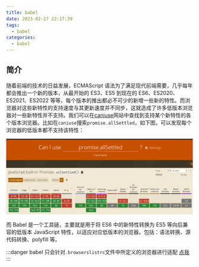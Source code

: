 ```yaml
---
title: babel
date: 2023-02-27 22:17:39
tags:
  - babel
categories:
  - babel
---
```


## 简介

随着前端的技术的日益发展，ECMAScript 语法为了满足现代前端需要，几乎每年都会推出一个新的版本，从最开始的 ES3、ES5 到现在的 ES6、ES2020、ES2021、ES2022 等等，每个版本的推出都必不可少的新增一些新的特性。而浏览器对这些新特性的支持速度与其更新速度并不同步，这就造成了许多低版本浏览器对一些新特性并不支持。我们可以在[caniuse](https://caniuse.com/)网站中查找到支持某个新特性的各个版本浏览器。比如在`caniuse`搜索`promise.allSettled`，如下图，可以发现每个浏览器的低版本都不支持该特性：

![caniuse.png](./img/caniuse.png)

而 Babel 是一个工具链，主要就是用于将 ES6 中的新特性转换为 ES5 等向后兼容的低版本 JavaScript 特性，以适应对应低版本的浏览器。包括：语法转换、源代码转换、polyfill 等。

:::danger
babel 只会针对`.browserslistrc`文件中所定义的浏览器进行适配
<a href="../webpack/webpack.html">点我</a>
:::
